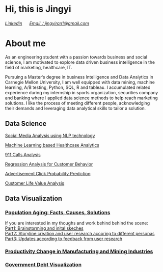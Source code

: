 # Hi, this is Jingyi

[*Linkedin*](https://www.linkedin.com/in/jingyiran/) &nbsp;&nbsp;&nbsp;&nbsp;  [*Email：jingyiran1@gmail.com*](mailto:jingyiran1@gmail.com)

# About me
As an engineering student with a passion towards business and social science, I am motivated to explore data driven business intelligence in the field of marketing, healthcare, IT.

Pursuing a Master’s degree in business Intelligence and Data Analytics in Carnegie Mellon University, I am well equipped with data mining, machine learning, A/B testing, Python, SQL, R and tableau. I accumulated related experience during my internship in sports organization, securities company and banking where I applied data science methods to help reach marketing solutions. I like the process of meeting different people, acknowledging their demands and leveraging data analytical skills to tailor a solution.

## Data Science

[Social Media Analysis using NLP technology](https://github.com/jingyi106/Social-Media-Analysis-Text-Analysis)

[Machine Learning based Healthcase Analytics](https://github.com/jingyi106/Healthcare-Analytics)

[911 Calls Analysis](https://github.com/jingyi106/911-Call-Analysis/blob/main/Finished_911%20Calls%20Data%20Analytics.ipynb)

[Regression Analysis for Customer Behavior](https://github.com/jingyi106/Regression-Analysis-for-Customer-Behavior/blob/main/Regression%20Analysis%20for%20Customer%20Behavior%20Project.ipynb)

[Advertisement Click Probability Prediction](https://github.com/jingyi106/Advertisement-Click-Probability-Prediction/blob/main/Advertisement%20Click%20Prediction.ipynb)

[Customer Life Value Analysis](https://github.com/jingyi106/Customer-Life-Value-Calculation)


## Data Visualization
### [Population Aging: Facts, Causes, Solutions](https://carnegiemellon.shorthandstories.com/Population-Aging/index.html)
If you are interested in my thoughs and work behind behind the scene:  <br />
[Part1: Brainstorming and inital skeches](/Project_Population_Aging_Jingyi.md) <br />
[Part2: Storyline creation and user research accoring to different personas](/Population_Aging.md) <br />
[Part3: Updates according to feedback from user research ](/population_aging_part3.md) <br />

### [Productivity Change in Manufacturing and Mining Industries](/productivity_change_visualization.md)
### [Government Debt Visualization](/Visualizing_government_debt.md)







